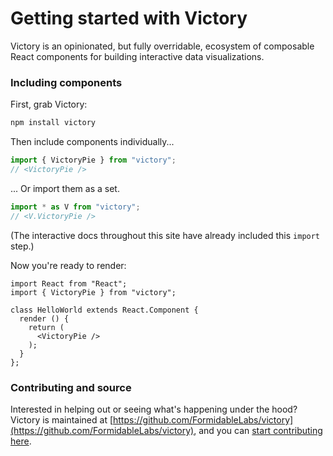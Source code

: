 # Getting started with Victory

Victory is an opinionated, but fully overridable, ecosystem of composable React components for building interactive data visualizations.

### Including components

First, grab Victory:
```js
npm install victory
```

Then include components individually...
```js
import { VictoryPie } from "victory";
// <VictoryPie />
```

... Or import them as a set.
```js
import * as V from "victory";
// <V.VictoryPie />
```

(The interactive docs throughout this site have already included this `import` step.)

Now you're ready to render:
```
import React from "React";
import { VictoryPie } from "victory";

class HelloWorld extends React.Component {
  render () {
    return (
      <VictoryPie />
    );
  }
};
```

### Contributing and source
Interested in helping out or seeing what's happening under the hood? Victory is maintained at [https://github.com/FormidableLabs/victory](https://github.com/FormidableLabs/victory), and you can [start contributing here](https://github.com/FormidableLabs/victory/blob/master/CONTRIBUTING.md).
